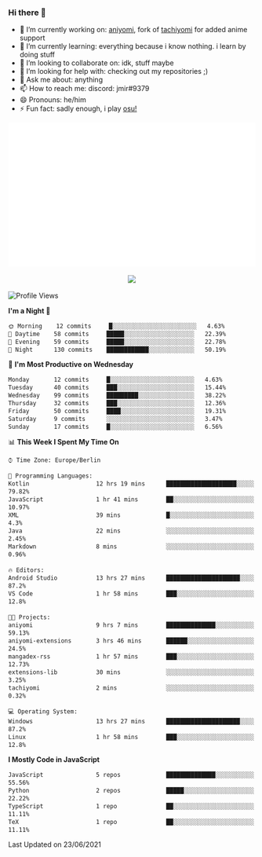 ### Hi there 👋



<!--
**jmir1/jmir1** is a ✨ _special_ ✨ repository because its `README.md` (this file) appears on your GitHub profile.

Here are some ideas to get you started:
-->
- 🔭 I’m currently working on: [aniyomi](https://github.com/jmir1/aniyomi), fork of [tachiyomi](https://github.com/tachiyomiorg/tachiyomi) for added anime support
- 🌱 I’m currently learning: everything because i know nothing. i learn by doing stuff
- 👯 I’m looking to collaborate on: idk, stuff maybe
- 🤔 I’m looking for help with: checking out my repositories ;)
- 💬 Ask me about: anything
- 📫 How to reach me: discord: jmir#9379
- 😄 Pronouns: he/him
- ⚡ Fun fact: sadly enough, i play [osu!](https://osu.ppy.sh/users/18018426)  
<div>
	<p align="center">
		<a href="https://github.com/jmir1?tab=repositories" target="_blank" rel="noopener"><img src="https://github.com/jmir1/github-stats/blob/master/generated/overview.svg"></a>
	</p>
	<p align="center">
		<a href="https://github.com/search?o=desc&q=author%3Ajmir1&s=committer-date&type=Commits" target="_blank" rel="noopener"><img src="https://github-readme-streak-stats.herokuapp.com/?user=jmir1"></a>
	</p>
</div>

<!--START_SECTION:waka-->
![Profile Views](http://img.shields.io/badge/Profile%20Views-22-blue)

**I'm a Night 🦉** 

```text
🌞 Morning    12 commits     █░░░░░░░░░░░░░░░░░░░░░░░░   4.63% 
🌆 Daytime    58 commits     █████░░░░░░░░░░░░░░░░░░░░   22.39% 
🌃 Evening    59 commits     █████░░░░░░░░░░░░░░░░░░░░   22.78% 
🌙 Night      130 commits    ████████████░░░░░░░░░░░░░   50.19%

```
📅 **I'm Most Productive on Wednesday** 

```text
Monday       12 commits     █░░░░░░░░░░░░░░░░░░░░░░░░   4.63% 
Tuesday      40 commits     ███░░░░░░░░░░░░░░░░░░░░░░   15.44% 
Wednesday    99 commits     █████████░░░░░░░░░░░░░░░░   38.22% 
Thursday     32 commits     ███░░░░░░░░░░░░░░░░░░░░░░   12.36% 
Friday       50 commits     ████░░░░░░░░░░░░░░░░░░░░░   19.31% 
Saturday     9 commits      ░░░░░░░░░░░░░░░░░░░░░░░░░   3.47% 
Sunday       17 commits     █░░░░░░░░░░░░░░░░░░░░░░░░   6.56%

```


📊 **This Week I Spent My Time On** 

```text
⌚︎ Time Zone: Europe/Berlin

💬 Programming Languages: 
Kotlin                   12 hrs 19 mins      ████████████████████░░░░░   79.82% 
JavaScript               1 hr 41 mins        ██░░░░░░░░░░░░░░░░░░░░░░░   10.97% 
XML                      39 mins             █░░░░░░░░░░░░░░░░░░░░░░░░   4.3% 
Java                     22 mins             ░░░░░░░░░░░░░░░░░░░░░░░░░   2.45% 
Markdown                 8 mins              ░░░░░░░░░░░░░░░░░░░░░░░░░   0.96%

🔥 Editors: 
Android Studio           13 hrs 27 mins      █████████████████████░░░░   87.2% 
VS Code                  1 hr 58 mins        ███░░░░░░░░░░░░░░░░░░░░░░   12.8%

🐱‍💻 Projects: 
aniyomi                  9 hrs 7 mins        ██████████████░░░░░░░░░░░   59.13% 
aniyomi-extensions       3 hrs 46 mins       ██████░░░░░░░░░░░░░░░░░░░   24.5% 
mangadex-rss             1 hr 57 mins        ███░░░░░░░░░░░░░░░░░░░░░░   12.73% 
extensions-lib           30 mins             ░░░░░░░░░░░░░░░░░░░░░░░░░   3.25% 
tachiyomi                2 mins              ░░░░░░░░░░░░░░░░░░░░░░░░░   0.32%

💻 Operating System: 
Windows                  13 hrs 27 mins      █████████████████████░░░░   87.2% 
Linux                    1 hr 58 mins        ███░░░░░░░░░░░░░░░░░░░░░░   12.8%

```

**I Mostly Code in JavaScript** 

```text
JavaScript               5 repos             ██████████████░░░░░░░░░░░   55.56% 
Python                   2 repos             █████░░░░░░░░░░░░░░░░░░░░   22.22% 
TypeScript               1 repo              ██░░░░░░░░░░░░░░░░░░░░░░░   11.11% 
TeX                      1 repo              ██░░░░░░░░░░░░░░░░░░░░░░░   11.11%

```



 Last Updated on 23/06/2021
<!--END_SECTION:waka-->
